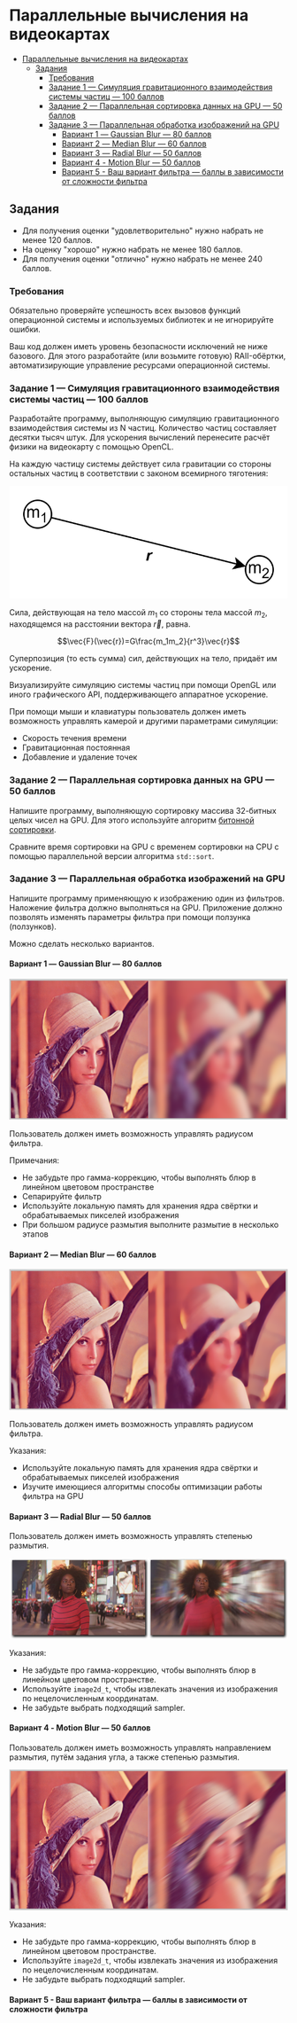 # Параллельные вычисления на видеокартах

- [Параллельные вычисления на видеокартах](#параллельные-вычисления-на-видеокартах)
  - [Задания](#задания)
    - [Требования](#требования)
    - [Задание 1 — Симуляция гравитационного взаимодействия системы частиц — 100 баллов](#задание-1--симуляция-гравитационного-взаимодействия-системы-частиц--100-баллов)
    - [Задание 2 — Параллельная сортировка данных на GPU — 50 баллов](#задание-2--параллельная-сортировка-данных-на-gpu--50-баллов)
    - [Задание 3 — Параллельная обработка изображений на GPU](#задание-3--параллельная-обработка-изображений-на-gpu)
      - [Вариант 1 — Gaussian Blur — 80 баллов](#вариант-1--gaussian-blur--80-баллов)
      - [Вариант 2 — Median Blur — 60 баллов](#вариант-2--median-blur--60-баллов)
      - [Вариант 3 — Radial Blur — 50 баллов](#вариант-3--radial-blur--50-баллов)
      - [Вариант 4 - Motion Blur — 50 баллов](#вариант-4---motion-blur--50-баллов)
      - [Вариант 5 - Ваш вариант фильтра — баллы в зависимости от сложности фильтра](#вариант-5---ваш-вариант-фильтра--баллы-в-зависимости-от-сложности-фильтра)

## Задания

- Для получения оценки "удовлетворительно" нужно набрать не менее 120 баллов.
- На оценку "хорошо" нужно набрать не менее 180 баллов.
- Для получения оценки "отлично" нужно набрать не менее 240 баллов.

### Требования

Обязательно проверяйте успешность всех вызовов функций операционной системы и используемых библиотек
и не игнорируйте ошибки.

Ваш код должен иметь уровень безопасности исключений не ниже базового.
Для этого разработайте (или возьмите готовую) RAII-обёртки, автоматизирующие
управление ресурсами операционной системы.

### Задание 1 — Симуляция гравитационного взаимодействия системы частиц — 100 баллов

Разработайте программу, выполняющую симуляцию гравитационного взаимодействия
системы из N частиц.
Количество частиц составляет десятки тысяч штук.
Для ускорения вычислений перенесите расчёт физики на видеокарту с помощью OpenCL.

На каждую частицу системы действует сила гравитации со стороны остальных частиц в соответствии с законом всемирного тяготения:

![alt text](images/gravity.png)

Сила, действующая на тело массой $m_1$ со стороны тела массой $m_2$,
находящемся на расстоянии вектора $\vec{r}$, равна.

$$\vec{F}(\vec{r})=G\frac{m_1m_2}{r^3}\vec{r}$$

Суперпозиция (то есть сумма) сил, действующих на тело, придаёт им ускорение.

Визуализируйте симуляцию системы частиц при помощи OpenGL или иного графического API, поддерживающего аппаратное ускорение.

При помощи мыши и клавиатуры пользователь должен иметь возможность управлять
камерой и другими параметрами симуляции:

- Скорость течения времени
- Гравитационная постоянная
- Добавление и удаление точек

### Задание 2 — Параллельная сортировка данных на GPU — 50 баллов

Напишите программу, выполняющую сортировку массива 32-битных целых чисел на GPU.
Для этого используйте алгоритм [битонной сортировки](https://ru.wikipedia.org/wiki/%D0%91%D0%B8%D1%82%D0%BE%D0%BD%D0%BD%D0%B0%D1%8F_%D1%81%D0%BE%D1%80%D1%82%D0%B8%D1%80%D0%BE%D0%B2%D0%BA%D0%B0).

Сравните время сортировки на GPU с временем сортировки на CPU с помощью параллельной версии алгоритма `std::sort`.

### Задание 3 — Параллельная обработка изображений на GPU

Напишите программу применяющую к изображению один из фильтров.
Наложение фильтра должно выполняться на GPU.
Приложение должно позволять изменять параметры фильтра при помощи ползунка (ползунков).

Можно сделать несколько вариантов.

#### Вариант 1 — Gaussian Blur — 80 баллов

![Gaussian Blur](images/gaussian-blur.png)

Пользователь должен иметь возможность управлять радиусом фильтра.

Примечания:

- Не забудьте про гамма-коррекцию, чтобы выполнять блюр в линейном цветовом пространстве
- Сепарируйте фильтр
- Используйте локальную память для хранения ядра свёртки и обрабатываемых пикселей изображения
- При большом радиусе размытия выполните размытие в несколько этапов

#### Вариант 2 — Median Blur — 60 баллов

![Median Blur](images/median-blur.png)

Пользователь должен иметь возможность управлять радиусом фильтра.

Указания:

- Используйте локальную память для хранения ядра свёртки и обрабатываемых пикселей изображения
- Изучите имеющиеся алгоритмы способы оптимизации работы фильтра на GPU

#### Вариант 3 — Radial Blur — 50 баллов

Пользователь должен иметь возможность управлять степенью размытия.

![Radial Blur](images/radial-blur.png)

Указания:

- Не забудьте про гамма-коррекцию, чтобы выполнять блюр в линейном цветовом пространстве.
- Используйте `image2d_t`, чтобы извлекать значения из изображения по нецелочисленным координатам.
- Не забудьте выбрать подходящий sampler.

#### Вариант 4 - Motion Blur — 50 баллов

Пользователь должен иметь возможность управлять направлением размытия, путём задания угла,
а также степенью размытия.

![alt text](images/motion-blur.png)

Указания:

- Не забудьте про гамма-коррекцию, чтобы выполнять блюр в линейном цветовом пространстве.
- Используйте `image2d_t`, чтобы извлекать значения из изображения по нецелочисленным координатам.
- Не забудьте выбрать подходящий sampler.

#### Вариант 5 - Ваш вариант фильтра — баллы в зависимости от сложности фильтра
